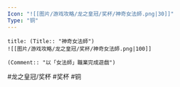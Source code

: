 ```yaml
---
Icon: "![[图片/游戏攻略/龙之皇冠/奖杯/神奇女法師.png|30]]"
Type: "铜"
---
```

```ad-common-bronze-trophy
title: (Title:: "神奇女法師")
![[图片/游戏攻略/龙之皇冠/奖杯/神奇女法師.png|100]]

(Comment:: "以「女法師」職業完成遊戲")
```

#龙之皇冠/奖杯 #奖杯 #铜
